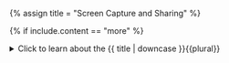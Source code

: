 <!--------------------------------------------- TITLE AND DEFINITION starts -->

{% assign title = "Screen Capture and Sharing" %}

<!--------------------------------------------- TITLE AND DEFINITION ends -->

{% if include.content == "more" %}
<details class='detailsCollapsible'><summary class='nobr'>Click to learn about the {{ title | downcase }}{{plural}}
</summary>
{% endif %}

{% if include.content != "no" %}

<!--------------------------------------------- CONTENT starts -->

* Hit <kbd>Ctrl</kbd> + <kbd>F8</kbd> to capture a static PNG image.

* Hit <kbd>Ctrl</kbd> + <kbd>F9</kbd> to start capturing a GIF video, and hit the same key combination again to end the capture. Once the capture ends, it takes some time to process the capture and generate the final file.

* Hit <kbd>Ctrl</kbd> + <kbd>F10</kbd> to start capturing a WEBM video, and hit the same key combination again to end the capture. WEBM videos are processed instantly.

In all three cases, the browser downloads the resulting file and makes it available in the downloads folder.

{% include note.html content="GIF files tend to grow a lot in long captures, but are more universal, thus more devices can display them properly. WEBM files are a lot more efficient, but do not work in Apple and, potentially, other platforms or devices." %}

<!--------------------------------------------- CONTENT ends -->

{% endif %}

{% if include.extended == "more" and include.content != "more" %}
<details class='detailsCollapsible'><summary class='nobr'>Click to learn how to {{ title | downcase }}{{plural}}
</summary>
{% endif %}

{% if include.extended != "no" %}

<!--------------------------------------------- EXTENDED starts -->

XXXXXXXXXXXXXXXXXXXXXXXXXXXXXXXXXXXXXXXXXXXXXXXXXXXXXX

<!--------------------------------------------- EXTENDED ends -->

{% endif %}

{% if include.more == "yes" %}
</details>
{% endif %}